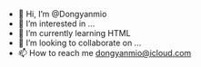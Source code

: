 - 👋 Hi, I’m @Dongyanmio
- 👀 I’m interested in ...
- 🌱 I’m currently learning HTML
- 💞️ I’m looking to collaborate on ...
- 📫 How to reach me dongyanmio@icloud.com

<!---
Dongyanmio/Dongyanmio is a ✨ special ✨ repository because its `README.md` (this file) appears on your GitHub profile.
You can click the Preview link to take a look at your changes.
--->
